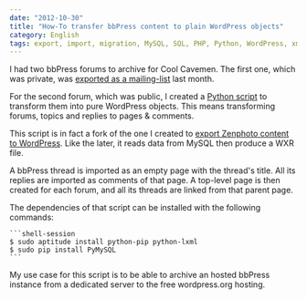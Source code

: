 ```yaml
---
date: "2012-10-30"
title: "How-To transfer bbPress content to plain WordPress objects"
category: English
tags: export, import, migration, MySQL, SQL, PHP, Python, WordPress, xml
---
```


I had two bbPress forums to archive for Cool Cavemen. The first one, which was private, was [exported as a mailing-list]({filename}/2012/converting-bbpress-forum-mailbox-archive.md) last month.

For the second forum, which was public, I created a [Python script](https://github.com/kdeldycke/scripts/blob/master/bbpress-to-wordpress.py) to transform them into pure WordPress objects. This means transforming forums, topics and replies to pages & comments.

This script is in fact a fork of the one I created to [export Zenphoto content to WordPress]({filename}/2012/zenphoto-wordpress-migration.md). Like the later, it reads data from MySQL then produce a WXR file.

A bbPress thread is imported as an empty page with the thread's title. All its replies are imported as comments of that page. A top-level page is then created for each forum, and all its threads are linked from that parent page.

The dependencies of that script can be installed with the following commands:

    ```shell-session
    $ sudo aptitude install python-pip python-lxml
    $ sudo pip install PyMySQL
    ```

My use case for this script is to be able to archive an hosted bbPress instance from a dedicated server to the free wordpress.org hosting.
